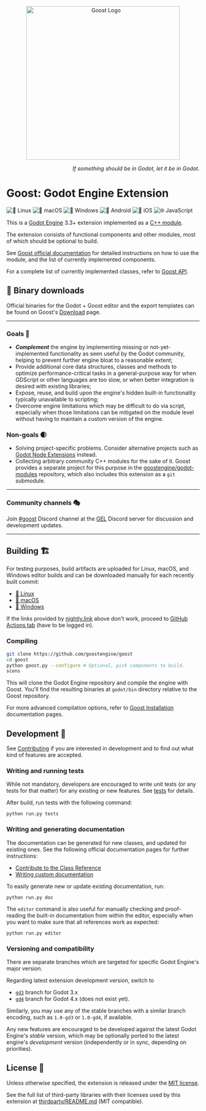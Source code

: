 <p align="center">
  <a href="https://github.com/goostengine">
    <img src="logo.svg" width="400" alt="Goost Logo">
  </a>
</p>

<p align="right">
  <i>If something should be in Godot, let it be in Godot.</i>
</p>

# **Goost**: Godot Engine Extension

![🐧 Linux](https://github.com/goostengine/goost/workflows/%F0%9F%90%A7%20Linux/badge.svg)
![🍎 macOS](https://github.com/goostengine/goost/workflows/%F0%9F%8D%8E%20macOS/badge.svg)
![🎨 Windows](https://github.com/goostengine/goost/workflows/%F0%9F%8E%A8%20Windows/badge.svg)
![🤖 Android](https://github.com/goostengine/goost/workflows/%F0%9F%A4%96%20Android/badge.svg)
![🍏 iOS](https://github.com/goostengine/goost/workflows/%F0%9F%8D%8F%20iOS/badge.svg)
![🌐 JavaScript](https://github.com/goostengine/goost/workflows/%F0%9F%8C%90%20JavaScript/badge.svg)

This is a [Godot Engine](https://github.com/godotengine/godot) 3.3+ extension
implemented as a
[C++ module](https://docs.godotengine.org/en/latest/development/cpp/custom_modules_in_cpp.html).

The extension consists of functional components and other modules, most of which
should be optional to build.

See [Goost official documentation](https://goost.readthedocs.io/en/gd3/) for
detailed instructions on how to use the module, and the list of currently
implemented components.

For a complete list of currently implemented classes, refer to
[Goost API](https://goost.readthedocs.io/en/gd3/classes/index.html).

## 🔽 Binary downloads

Official binaries for the Godot + Goost editor and the export templates can be
found on Goost's [Download](https://goostengine.github.io/download.html) page.

-----

### Goals 🎯
- ***Complement*** the engine by implementing missing or not-yet-implemented
  functionality as seen useful by the Godot community, helping to prevent
  further engine bloat to a reasonable extent;
- Provide additional core data structures, classes and methods to optimize
  performance-critical tasks in a general-purpose way for when GDScript or other
  languages are too slow, or when better integration is desired with existing
  libraries;
- Expose, reuse, and build upon the engine's hidden built-in functionality
  typically unavailable to scripting;
- Overcome engine limitations which may be difficult to do via script,
  especially when those limitations can be mitigated on the module level without
  having to maintain a custom version of the engine.

### Non-goals 🌒
- Solving project-specific problems. Consider alternative projects such as
  [Godot Node Extensions](https://github.com/godot-extended-libraries/godot-next)
  instead.
- Collecting arbitrary community C++ modules for the sake of it. Goost provides
  a separate project for this purpose in the
  [goostengine/godot-modules](https://github.com/goostengine/godot-modules)
  repository, which also includes this extension as a `git` submodule.

-----

### Community channels 🎭

Join [#goost](https://discord.gg/w6jBZnG) Discord channel at the
[GEL](https://github.com/godot-extended-libraries) Discord server for discussion
and development updates.

-----

## Building 🏗

For testing purposes, build artifacts are uploaded for Linux, macOS, and Windows
editor builds and can be downloaded manually for each recently built commit:

- [🐧 Linux](https://nightly.link/goostengine/goost/workflows/linux_builds/gd3/godot.x11.opt.tools.64.goost.mono.zip)
- [🍎 macOS](https://nightly.link/goostengine/goost/workflows/macos_builds/gd3/godot.osx.opt.tools.64.goost.zip)
- [🎨 Windows](https://nightly.link/goostengine/goost/workflows/windows_builds/gd3/godot.windows.opt.tools.64.goost.zip)

If the links provided by [nightly.link](https://nightly.link/) above don't work,
proceed to [GitHub Actions tab](https://github.com/goostengine/goost/actions) (have to be logged in).

### Compiling

```sh
git clone https://github.com/goostengine/goost
cd goost
python goost.py --configure # Optional, pick components to build.
scons
```

This will clone the Godot Engine repository and compile the engine with Goost.
You'll find the resulting binaries at `godot/bin` directory relative to the
Goost repository.

For more advanced compilation options, refer to
[Goost Installation](https://goost.readthedocs.io/en/gd3/usage/installation.html)
documentation pages.

## Development 🧱

See [Contributing](CONTRIBUTING.md) if you are interested in development and to
find out what kind of features are accepted.

### Writing and running tests

While not mandatory, developers are encouraged to write unit tests (or any tests
for that matter) for any existing or new features. See [tests](tests/README.md)
for details.

After build, run tests with the following command:

```
python run.py tests
```

### Writing and generating documentation

The documentation can be generated for new classes, and updated for existing
ones. See the following official documentation pages for further instructions:

- [Contribute to the Class Reference](https://docs.godotengine.org/en/latest/community/contributing/updating_the_class_reference.html)
- [Writing custom documentation](https://docs.godotengine.org/en/latest/development/cpp/custom_modules_in_cpp.html#writing-custom-documentation)

To easily generate new or update existing documentation, run:

```
python run.py doc
```

The `editor` command is also useful for manually checking and proof-reading the
built-in documentation from within the editor, especially when you want to make
sure that all references work as expected:

```
python run.py editor
```

### Versioning and compatibility

There are separate branches which are targeted for specific Godot Engine's major
version.

Regarding latest extension development version, switch to
* [`gd3`](https://github.com/goostengine/goost/tree/gd3) branch for Godot 3.x
* [`gd4`](https://github.com/goostengine/goost/tree/gd4) branch for Godot 4.x (does not exist yet).

Similarly, you may use any of the stable branches with a similar branch
encoding, such as `1.0-gd3` or `1.0-gd4`, if available.

Any new features are encouraged to be developed against the latest Godot
Engine's *stable* version, which may be optionally ported to the latest engine's
*development* version (independently or in sync, depending on priorities).

## License 📝

Unless otherwise specified, the extension is released under the
[MIT license](LICENSE.txt).

See the full list of third-party libraries with their licenses used by this
extension at [thirdparty/README.md](thirdparty/README.md) (MIT compatible).

